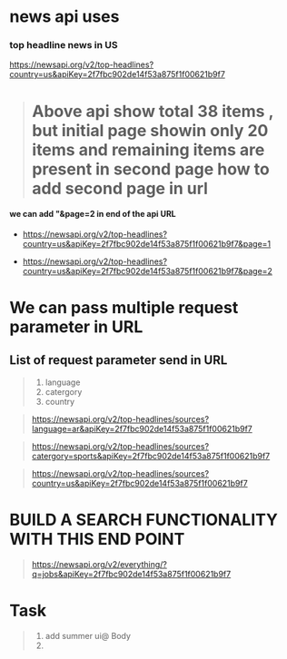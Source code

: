 # news api uses

### top headline news in US

https://newsapi.org/v2/top-headlines?country=us&apiKey=2f7fbc902de14f53a875f1f00621b9f7

> # Above api show total 38 items , but initial page showin only 20 items and remaining items are present in second page how to add second page in url

#### we can add "&page=2 in end of the api URL

- https://newsapi.org/v2/top-headlines?country=us&apiKey=2f7fbc902de14f53a875f1f00621b9f7&page=1

- https://newsapi.org/v2/top-headlines?country=us&apiKey=2f7fbc902de14f53a875f1f00621b9f7&page=2

# We can pass multiple request parameter in URL

## List of request parameter send in URL

> 1. language
> 2. catergory
> 3. country

> https://newsapi.org/v2/top-headlines/sources?language=ar&apiKey=2f7fbc902de14f53a875f1f00621b9f7

> https://newsapi.org/v2/top-headlines/sources?catergory=sports&apiKey=2f7fbc902de14f53a875f1f00621b9f7

> https://newsapi.org/v2/top-headlines/sources?country=us&apiKey=2f7fbc902de14f53a875f1f00621b9f7

# BUILD A SEARCH FUNCTIONALITY WITH THIS END POINT

> https://newsapi.org/v2/everything/?q=jobs&apiKey=2f7fbc902de14f53a875f1f00621b9f7

# Task

> 1. add summer ui@ Body
> 2. 
